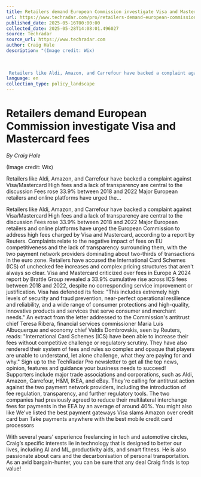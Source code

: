 ```yaml
---
title: Retailers demand European Commission investigate Visa and Mastercard fees
url: https://www.techradar.com/pro/retailers-demand-european-commission-investigate-visa-and-mastercard-fees
published_date: 2025-05-16T00:00:00
collected_date: 2025-05-28T14:08:01.496027
source: Techradar
source_url: https://www.techradar.com
author: Craig Hale
description: "(Image credit: Wix) 
 
 
 
 Retailers like Aldi, Amazon, and Carrefour have backed a complaint against Visa/Mastercard High fees and a lack of transparency are central to the discussion Fees rose 33.9% between 2018 and 2022 Major European retailers and online platforms have urged the..."
language: en
collection_type: policy_landscape
---
```


# Retailers demand European Commission investigate Visa and Mastercard fees

*By Craig Hale*

(Image credit: Wix) 
 
 
 
 Retailers like Aldi, Amazon, and Carrefour have backed a complaint against Visa/Mastercard High fees and a lack of transparency are central to the discussion Fees rose 33.9% between 2018 and 2022 Major European retailers and online platforms have urged the...

Retailers like Aldi, Amazon, and Carrefour have backed a complaint against Visa/Mastercard High fees and a lack of transparency are central to the discussion Fees rose 33.9% between 2018 and 2022 Major European retailers and online platforms have urged the European Commission to address high fees charged by Visa and Mastercard, according to a report by Reuters. Complaints relate to the negative impact of fees on EU competitiveness and the lack of transparency surrounding them, with the two payment network providers dominating about two-thirds of transactions in the euro zone. Retailers have accused the International Card Schemes (ICS) of unchecked fee increases and complex pricing structures that aren't always so clear. Visa and Mastercard criticized over fees in Europe A 2024 report by Brattle Group revealed a 33.9% cumulative rise across ICS fees between 2018 and 2022, despite no corresponding service improvement or justification. Visa has defended its fees: "This includes extremely high levels of security and fraud prevention, near-perfect operational resilience and reliability, and a wide range of consumer protections and high-quality, innovative products and services that serve consumer and merchant needs." An extract from the letter addressed to the Commission's antitrust chief Teresa Ribera, financial services commissioner Maria Luís Albuquerque and economy chief Valdis Dombrovskis, seen by Reuters, reads: "International Card Schemes (ICS) have been able to increase their fees without competitive challenge or regulatory scrutiny. They have also rendered their system of fees and rules so complex and opaque that players are unable to understand, let alone challenge, what they are paying for and why." Sign up to the TechRadar Pro newsletter to get all the top news, opinion, features and guidance your business needs to succeed! Supporters include major trade associations and corporations, such as Aldi, Amazon, Carrefour, H&amp;M, IKEA, and eBay. They're calling for antitrust action against the two payment network providers, including the introduction of fee regulation, transparency, and further regulatory tools. The two companies had previously agreed to reduce their multilateral interchange fees for payments in the EEA by an average of around 40%. You might also like We've listed the best payment gateways Visa slams Amazon over credit card ban Take payments anywhere with the best mobile credit card processors 
 
 With several years’ experience freelancing in tech and automotive circles, Craig’s specific interests lie in technology that is designed to better our lives, including AI and ML, productivity aids, and smart fitness. He is also passionate about cars and the decarbonisation of personal transportation. As an avid bargain-hunter, you can be sure that any deal Craig finds is top value!